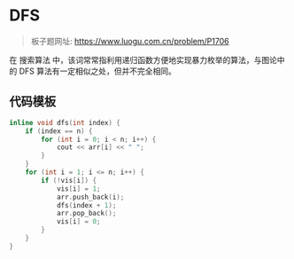 # DFS

> 板子题网址: https://www.luogu.com.cn/problem/P1706

在 搜索算法 中，该词常常指利用递归函数方便地实现暴力枚举的算法，与图论中的 DFS 算法有一定相似之处，但并不完全相同。

## 代码模板

```cpp
inline void dfs(int index) {
    if (index == n) {
        for (int i = 0; i < n; i++) {
            cout << arr[i] << " ";
        }
    }
    for (int i = 1; i <= n; i++) {
        if (!vis[i]) {
            vis[i] = 1;
            arr.push_back(i);
            dfs(index + 1);
            arr.pop_back();
            vis[i] = 0;
        }
    }
}
```
